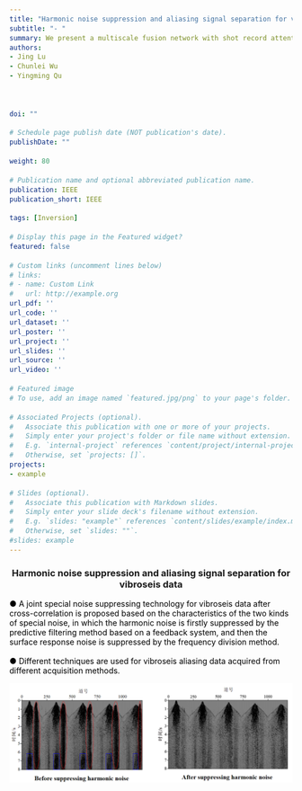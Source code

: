 ```yaml
---
title: "Harmonic noise suppression and aliasing signal separation for vibroseis data"
subtitle: "- "
summary: We present a multiscale fusion network with shot record attention (MFNSR) module, which can construct velocity models directly from the original seismic record. The proposed network can obtain fine-grained complete semantic information in the shot record by multilayer fusion operation. 
authors:
- Jing Lu
- Chunlei Wu
- Yingming Qu



doi: ""

# Schedule page publish date (NOT publication's date).
publishDate: ""

weight: 80

# Publication name and optional abbreviated publication name.
publication: IEEE
publication_short: IEEE 

tags: [Inversion]

# Display this page in the Featured widget?
featured: false

# Custom links (uncomment lines below)
# links:
# - name: Custom Link
#   url: http://example.org
url_pdf: ''
url_code: ''
url_dataset: ''
url_poster: ''
url_project: ''
url_slides: ''
url_source: ''
url_video: ''

# Featured image
# To use, add an image named `featured.jpg/png` to your page's folder. 

# Associated Projects (optional).
#   Associate this publication with one or more of your projects.
#   Simply enter your project's folder or file name without extension.
#   E.g. `internal-project` references `content/project/internal-project/index.md`.
#   Otherwise, set `projects: []`.
projects:
- example

# Slides (optional).
#   Associate this publication with Markdown slides.
#   Simply enter your slide deck's filename without extension.
#   E.g. `slides: "example"` references `content/slides/example/index.md`.
#   Otherwise, set `slides: ""`.
#slides: example
---
```


### <center>Harmonic noise suppression and aliasing signal separation for vibroseis data<center>

 <font color=black> ● A joint special noise suppressing technology for vibroseis data after cross-correlation is proposed based on the characteristics of the two kinds of special noise, in which the harmonic noise is firstly suppressed by the predictive filtering method based on a feedback system, and then the surface response noise is suppressed by the frequency division method.</font>
 <br />    
 <font color=black> ● Different techniques are used for vibroseis aliasing data acquired from different acquisition methods.</font>


<div style="text-align: center;">
  <img src="./Harmonic noise suppression and aliasing signal separation for vibroseis data.assets/image.png" alt="Image Alt Text" style="max-width: 100%; height: auto;">
</div>

